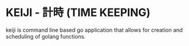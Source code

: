 # KEIJI - 計時 (TIME KEEPING)
keiji is command line based go application that allows for creation and scheduling of golang functions.